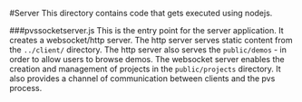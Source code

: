 #Server
This directory contains code that gets executed using nodejs.

###pvssocketserver.js
This is the entry point for the server application. It creates a websocket/http server. The http server serves static content from the `../client/` directory. The http server also serves the `public/demos`  - in order to allow users to browse demos. The websocket server enables the creation and management of projects in the `public/projects` directory. It also provides a channel of communication between clients and the pvs process.